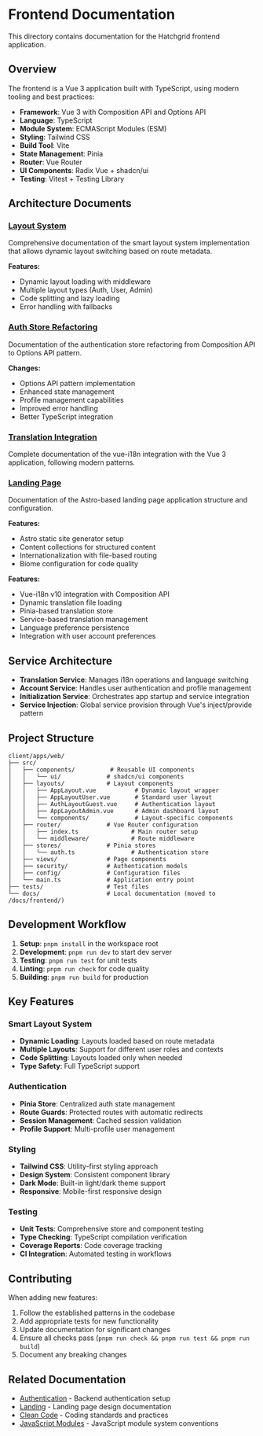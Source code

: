 # Frontend Documentation

This directory contains documentation for the Hatchgrid frontend application.

## Overview

The frontend is a Vue 3 application built with TypeScript, using modern tooling and best practices:

- **Framework**: Vue 3 with Composition API and Options API
- **Language**: TypeScript
- **Module System**: ECMAScript Modules (ESM)
- **Styling**: Tailwind CSS
- **Build Tool**: Vite
- **State Management**: Pinia
- **Router**: Vue Router
- **UI Components**: Radix Vue + shadcn/ui
- **Testing**: Vitest + Testing Library

## Architecture Documents

### [Layout System](layout-system.md)
Comprehensive documentation of the smart layout system implementation that allows dynamic layout switching based on route metadata.

**Features:**
- Dynamic layout loading with middleware
- Multiple layout types (Auth, User, Admin)
- Code splitting and lazy loading
- Error handling with fallbacks

### [Auth Store Refactoring](auth-store.md)
Documentation of the authentication store refactoring from Composition API to Options API pattern.

**Changes:**
- Options API pattern implementation
- Enhanced state management
- Profile management capabilities
- Improved error handling
- Better TypeScript integration

### [Translation Integration](TRANSLATION_INTEGRATION.md)
Complete documentation of the vue-i18n integration with the Vue 3 application, following modern patterns.

### [Landing Page](landing-page.md)
Documentation of the Astro-based landing page application structure and configuration.

**Features:**
- Astro static site generator setup
- Content collections for structured content
- Internationalization with file-based routing
- Biome configuration for code quality

**Features:**
- Vue-i18n v10 integration with Composition API
- Dynamic translation file loading
- Pinia-based translation store
- Service-based translation management
- Language preference persistence
- Integration with user account preferences

## Service Architecture

- **Translation Service**: Manages i18n operations and language switching
- **Account Service**: Handles user authentication and profile management
- **Initialization Service**: Orchestrates app startup and service integration
- **Service Injection**: Global service provision through Vue's inject/provide pattern

## Project Structure

```
client/apps/web/
├── src/
│   ├── components/          # Reusable UI components
│   │   └── ui/             # shadcn/ui components
│   ├── layouts/            # Layout components
│   │   ├── AppLayout.vue           # Dynamic layout wrapper
│   │   ├── AppLayoutUser.vue       # Standard user layout
│   │   ├── AuthLayoutGuest.vue     # Authentication layout
│   │   ├── AppLayoutAdmin.vue      # Admin dashboard layout
│   │   └── components/             # Layout-specific components
│   ├── router/             # Vue Router configuration
│   │   ├── index.ts               # Main router setup
│   │   └── middleware/            # Route middleware
│   ├── stores/             # Pinia stores
│   │   └── auth.ts                # Authentication store
│   ├── views/              # Page components
│   ├── security/           # Authentication models
│   ├── config/             # Configuration files
│   └── main.ts             # Application entry point
├── tests/                  # Test files
└── docs/                   # Local documentation (moved to /docs/frontend/)
```

## Development Workflow

1. **Setup**: `pnpm install` in the workspace root
2. **Development**: `pnpm run dev` to start dev server
3. **Testing**: `pnpm run test` for unit tests
4. **Linting**: `pnpm run check` for code quality
5. **Building**: `pnpm run build` for production

## Key Features

### Smart Layout System
- **Dynamic Loading**: Layouts loaded based on route metadata
- **Multiple Layouts**: Support for different user roles and contexts
- **Code Splitting**: Layouts loaded only when needed
- **Type Safety**: Full TypeScript support

### Authentication
- **Pinia Store**: Centralized auth state management
- **Route Guards**: Protected routes with automatic redirects
- **Session Management**: Cached session validation
- **Profile Support**: Multi-profile user management

### Styling
- **Tailwind CSS**: Utility-first styling approach
- **Design System**: Consistent component library
- **Dark Mode**: Built-in light/dark theme support
- **Responsive**: Mobile-first responsive design

### Testing
- **Unit Tests**: Comprehensive store and component testing
- **Type Checking**: TypeScript compilation verification
- **Coverage Reports**: Code coverage tracking
- **CI Integration**: Automated testing in workflows

## Contributing

When adding new features:

1. Follow the established patterns in the codebase
2. Add appropriate tests for new functionality
3. Update documentation for significant changes
4. Ensure all checks pass (`pnpm run check && pnpm run test && pnpm run build`)
5. Document any breaking changes

## Related Documentation

- [Authentication](../authentication/) - Backend authentication setup
- [Landing](../landing/) - Landing page design documentation
- [Clean Code](../clean_code.md) - Coding standards and practices
- [JavaScript Modules](../conventions/javascript-modules.md) - JavaScript module system conventions
